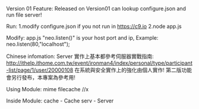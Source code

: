 Version 01 Feature:
    Released on Version01 can lookup configure.json and run file server!

Run:
    1.modify configure.json if you not run in https://c9.io
    2.node app.js 

Modify:
    app.js "neo.listen()" is your host port and ip, Example: neo.listen(80,"localhost");

Chinese infomation:
    Server 實作上基本都參考伺服器實戰指南: http://ithelp.ithome.com.tw/event/ironman4/index/personal/type/participant-list/page/1/user/20000108
    在系統與安全實作上的強化由個人實作!
    第二版功能會另行發布，本專案為參考用!

Using Module:
    mime
    filecache //x
    
Inside Module:
    cache - Cache
    serv - Server